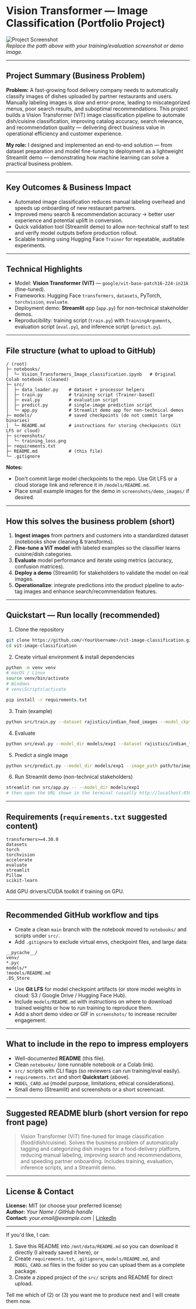 # **Vision Transformer — Image Classification (Portfolio Project)**

![Project Screenshot](path/to/screenshot.png)  
*Replace the path above with your training/evaluation screenshot or demo image.*

---

## Project Summary (Business Problem)

**Problem:** A fast-growing food delivery company needs to automatically classify images of dishes uploaded by partner restaurants and users. Manually labeling images is slow and error-prone, leading to miscategorized menus, poor search results, and suboptimal recommendations. This project builds a Vision Transformer (ViT) image classification pipeline to automate dish/cuisine classification, improving catalog accuracy, search relevance, and recommendation quality — delivering direct business value in operational efficiency and customer experience.

**My role:** I designed and implemented an end-to-end solution — from dataset preparation and model fine-tuning to deployment as a lightweight Streamlit demo — demonstrating how machine learning can solve a practical business problem.

---

## Key Outcomes & Business Impact

- Automated image classification reduces manual labeling overhead and speeds up onboarding of new restaurant partners.
- Improved menu search & recommendation accuracy → better user experience and potential uplift in conversion.
- Quick validation tool (Streamlit demo) to allow non-technical staff to test and verify model outputs before production rollout.
- Scalable training using Hugging Face `Trainer` for repeatable, auditable experiments.

---

## Technical Highlights

- Model: **Vision Transformer (ViT)** — `google/vit-base-patch16-224-in21k` (fine-tuned).
- Frameworks: Hugging Face `transformers`, `datasets`, PyTorch, `torchvision`, `evaluate`.
- Deployment demo: **Streamlit** app (`app.py`) for non-technical stakeholder demos.
- Reproducibility: training script (`train.py`) with `TrainingArguments`, evaluation script (`eval.py`), and inference script (`predict.py`).

---

## File structure (what to upload to GitHub)

```
/ (root)
├─ notebooks/
│  └─ Vision_Transformers_Image_classification.ipynb   # Original Colab notebook (cleaned)
├─ src/
│  ├─ data_loader.py    # dataset + processor helpers
│  ├─ train.py          # training script (Trainer-based)
│  ├─ eval.py           # evaluation script
│  ├─ predict.py        # single-image prediction script
│  └─ app.py            # Streamlit demo app for non-technical demos
├─ models/              # saved checkpoints (do not commit large binaries)
│  └─ README.md         # instructions for storing checkpoints (Git LFS or cloud)
├─ screenshots/
│  └─ training_loss.png
├─ requirements.txt
├─ README.md            # (this file)
└─ .gitignore
```

**Notes:**
- Don't commit large model checkpoints to the repo. Use Git LFS or a cloud storage link and reference it in `/models/README.md`.
- Place small example images for the demo in `screenshots/demo_images/` if desired.

---

## How this solves the business problem (short)

1. **Ingest images** from partners and customers into a standardized dataset (notebooks show cleaning & transforms).  
2. **Fine-tune a ViT model** with labeled examples so the classifier learns cuisine/dish categories.  
3. **Evaluate** model performance and iterate using metrics (accuracy, confusion matrices).  
4. **Deploy a demo** (Streamlit) for stakeholders to validate the model on real images.  
5. **Operationalize**: integrate predictions into the product pipeline to auto-tag images and enhance search/recommendation features.

---

## Quickstart — Run locally (recommended)

1. Clone the repository
```bash
git clone https://github.com/<YourUsername>/vit-image-classification.git
cd vit-image-classification
```

2. Create virtual environment & install dependencies
```bash
python -m venv venv
# macOS / Linux
source venv/bin/activate
# Windows
# venv\Scripts\activate

pip install -r requirements.txt
```

3. Train (example)
```bash
python src/train.py --dataset rajistics/indian_food_images --model_ckpt google/vit-base-patch16-224-in21k --output_dir models/exp1
```

4. Evaluate
```bash
python src/eval.py --model_dir models/exp1 --dataset rajistics/indian_food_images
```

5. Predict a single image
```bash
python src/predict.py --model_dir models/exp1 --image_path path/to/image.jpg
```

6. Run Streamlit demo (non-technical stakeholders)
```bash
streamlit run src/app.py -- --model_dir models/exp1
# then open the URL shown in the terminal (usually http://localhost:8501)
```

---

## Requirements (`requirements.txt` suggested content)

```
transformers>=4.30.0
datasets
torch
torchvision
accelerate
evaluate
streamlit
Pillow
scikit-learn
```

Add GPU drivers/CUDA toolkit if training on GPU.

---

## Recommended GitHub workflow and tips

- Create a clean `main` branch with the notebook moved to `notebooks/` and scripts under `src/`.
- Add `.gitignore` to exclude virtual envs, checkpoint files, and large data:
```
__pycache__/
venv/
*.pyc
models/*
!models/README.md
.DS_Store
```
- Use **Git LFS** for model checkpoint artifacts (or store model weights in cloud: S3 / Google Drive / Hugging Face Hub).
- Include `models/README.md` with instructions on where to download trained weights or how to run training to reproduce them.
- Add a short demo video or GIF in `screenshots/` to increase recruiter engagement.

---

## What to include in the repo to impress employers

- Well-documented **README** (this file).  
- Clean `notebooks/` (one runnable notebook or a Colab link).  
- `src/` scripts with CLI flags (so reviewers can run training/eval easily).  
- `requirements.txt` and short **Quickstart** (above).  
- `MODEL_CARD.md` (model purpose, limitations, ethical considerations).  
- Small demo (Streamlit) and screenshots or a short screencast.

---

## Suggested README blurb (short version for repo front page)

> Vision Transformer (ViT) fine-tuned for image classification (food/dish/cuisine). Solves the business problem of automatically tagging and categorizing dish images for a food-delivery platform, reducing manual labeling, improving search and recommendations, and speeding partner onboarding. Includes training, evaluation, inference scripts, and a Streamlit demo.

---

## License & Contact

**License:** MIT (or choose your preferred license)  
**Author:** _Your Name / GitHub handle_  
**Contact:** _your.email@example.com_ | [LinkedIn](https://www.linkedin.com/in/yourprofile)

---

If you'd like, I can:
1. Save this README into `/mnt/data/README.md` so you can download it directly (I already saved it here), or  
2. Create `requirements.txt`, `.gitignore`, `models/README.md`, and `MODEL_CARD.md` files in the folder so you can upload them as a complete package.  
3. Create a zipped project of the `src/` scripts and README for direct upload.

Tell me which of (2) or (3) you want me to produce next and I will create them now.
